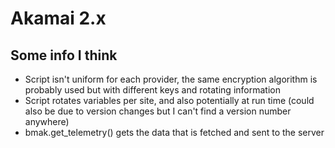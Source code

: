 # Akamai 2.x

## Some info I think
- Script isn't uniform for each provider, the same encryption algorithm is probably used but with different keys and rotating information
- Script rotates variables per site, and also potentially at run time (could also be due to version changes but I can't find a version number anywhere)
- bmak.get_telemetry() gets the data that is fetched and sent to the server